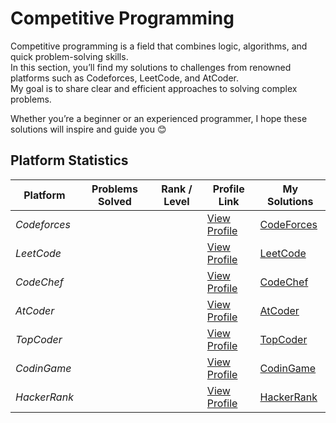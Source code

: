 # Competitive Programming

Competitive programming is a field that combines logic, algorithms, and quick problem-solving skills.  
In this section, you’ll find my solutions to challenges from renowned platforms such as Codeforces, LeetCode, and AtCoder.  
My goal is to share clear and efficient approaches to solving complex problems.

Whether you’re a beginner or an experienced programmer, I hope these solutions will inspire and guide you 😊



## Platform Statistics

| Platform       | Problems Solved   | Rank / Level | Profile Link                                                                                | My Solutions             |
|----------------|-------------------|--------------|---------------------------------------------------------------------------------------------|--------------------------|
| *Codeforces*   |                   |              | [View Profile](https://codeforces.com/profile/sidi_maadh)                                   | [CodeForces](CodeForces) |
| *LeetCode*     |                   |              | [View Profile](https://leetcode.com/sidi_maadh)                                             | [LeetCode](LeetCode)     |
| *CodeChef*     |                   |              | [View Profile](https://www.codechef.com/users/sidi_maadh)                                   | [CodeChef](CodeChef)     |
| *AtCoder*      |                   |              | [View Profile](https://atcoder.jp/users/sidi_maadh)                                         | [AtCoder](AtCoder)       |
| *TopCoder*     |                   |              | [View Profile](https://profiles.topcoder.com/sidi_maadh)                                    | [TopCoder](TopCoder)     |
| *CodinGame*    |                   |              | [View Profile](https://www.codingame.com/profile/20c1d3e14b2cde7834dea80f22f406fa2977326)   | [CodinGame](CodinGame)   |
| *HackerRank*   |                   |              | [View Profile](https://www.hackerrank.com/profile/sidi_maadh)                               | [HackerRank](HackerRank) |


